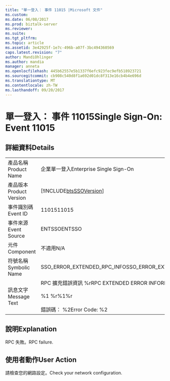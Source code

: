 ```yaml
---
title: "單一登入： 事件 11015 |Microsoft 文件"
ms.custom: 
ms.date: 06/08/2017
ms.prod: biztalk-server
ms.reviewer: 
ms.suite: 
ms.tgt_pltfrm: 
ms.topic: article
ms.assetid: 3e42925f-1e7c-496b-a07f-3bc494360569
caps.latest.revision: "7"
author: MandiOhlinger
ms.author: mandia
manager: anneta
ms.openlocfilehash: 445b62557e5b1337f6efc923fec9efb518923721
ms.sourcegitcommit: cb908c540d8f1a692d01dc8f313e16cb4b4e696d
ms.translationtype: MT
ms.contentlocale: zh-TW
ms.lasthandoff: 09/20/2017
---
```

# <a name="single-sign-on-event-11015"></a><span data-ttu-id="8123e-102">單一登入： 事件 11015</span><span class="sxs-lookup"><span data-stu-id="8123e-102">Single Sign-On: Event 11015</span></span>
## <a name="details"></a><span data-ttu-id="8123e-103">詳細資料</span><span class="sxs-lookup"><span data-stu-id="8123e-103">Details</span></span>  
  
|||  
|-|-|  
|<span data-ttu-id="8123e-104">產品名稱</span><span class="sxs-lookup"><span data-stu-id="8123e-104">Product Name</span></span>|<span data-ttu-id="8123e-105">企業單一登入</span><span class="sxs-lookup"><span data-stu-id="8123e-105">Enterprise Single Sign-On</span></span>|  
|<span data-ttu-id="8123e-106">產品版本</span><span class="sxs-lookup"><span data-stu-id="8123e-106">Product Version</span></span>|[!INCLUDE[btsSSOVersion](../includes/btsssoversion-md.md)]|  
|<span data-ttu-id="8123e-107">事件識別碼</span><span class="sxs-lookup"><span data-stu-id="8123e-107">Event ID</span></span>|<span data-ttu-id="8123e-108">11015</span><span class="sxs-lookup"><span data-stu-id="8123e-108">11015</span></span>|  
|<span data-ttu-id="8123e-109">事件來源</span><span class="sxs-lookup"><span data-stu-id="8123e-109">Event Source</span></span>|<span data-ttu-id="8123e-110">ENTSSO</span><span class="sxs-lookup"><span data-stu-id="8123e-110">ENTSSO</span></span>|  
|<span data-ttu-id="8123e-111">元件</span><span class="sxs-lookup"><span data-stu-id="8123e-111">Component</span></span>|<span data-ttu-id="8123e-112">不適用</span><span class="sxs-lookup"><span data-stu-id="8123e-112">N/A</span></span>|  
|<span data-ttu-id="8123e-113">符號名稱</span><span class="sxs-lookup"><span data-stu-id="8123e-113">Symbolic Name</span></span>|<span data-ttu-id="8123e-114">SSO_ERROR_EXTENDED_RPC_INFO</span><span class="sxs-lookup"><span data-stu-id="8123e-114">SSO_ERROR_EXTENDED_RPC_INFO</span></span>|  
|<span data-ttu-id="8123e-115">訊息文字</span><span class="sxs-lookup"><span data-stu-id="8123e-115">Message Text</span></span>|<span data-ttu-id="8123e-116">RPC 擴充錯誤資訊 %r</span><span class="sxs-lookup"><span data-stu-id="8123e-116">RPC EXTENDED ERROR INFORMATION%r</span></span><br /><br /> <span data-ttu-id="8123e-117">%1 %r</span><span class="sxs-lookup"><span data-stu-id="8123e-117">%1%r</span></span><br /><br /> <span data-ttu-id="8123e-118">錯誤碼： %2</span><span class="sxs-lookup"><span data-stu-id="8123e-118">Error Code: %2</span></span>|  
  
## <a name="explanation"></a><span data-ttu-id="8123e-119">說明</span><span class="sxs-lookup"><span data-stu-id="8123e-119">Explanation</span></span>  
 <span data-ttu-id="8123e-120">RPC 失敗。</span><span class="sxs-lookup"><span data-stu-id="8123e-120">RPC failure.</span></span>  
  
## <a name="user-action"></a><span data-ttu-id="8123e-121">使用者動作</span><span class="sxs-lookup"><span data-stu-id="8123e-121">User Action</span></span>  
 <span data-ttu-id="8123e-122">請檢查您的網路設定。</span><span class="sxs-lookup"><span data-stu-id="8123e-122">Check your network configuration.</span></span>